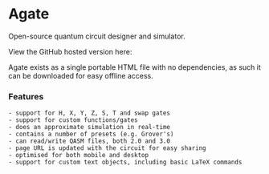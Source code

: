 # Agate
Open-source quantum circuit designer and simulator.

View the GitHub hosted version here:

Agate exists as a single portable HTML file with no dependencies, as such it can be downloaded for easy offline access.

### Features
	- support for H, X, Y, Z, S, T and swap gates
	- support for custom functions/gates
	- does an approximate simulation in real-time
	- contains a number of presets (e.g. Grover's)
	- can read/write QASM files, both 2.0 and 3.0
	- page URL is updated with the circuit for easy sharing
	- optimised for both mobile and desktop
	- support for custom text objects, including basic LaTeX commands

